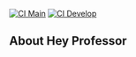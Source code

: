 [![CI Main](https://github.com/BrunoHoinacki/hey-professor/actions/workflows/laravel.yml/badge.svg?branch=main)](https://github.com/BrunoHoinacki/hey-professor/actions/workflows/laravel.yml)
[![CI Develop](https://github.com/BrunoHoinacki/hey-professor/actions/workflows/laravel.yml/badge.svg?branch=develop)](https://github.com/BrunoHoinacki/hey-professor/actions/workflows/laravel.yml)

## About Hey Professor
